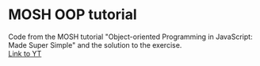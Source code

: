 
# MOSH OOP tutorial

Code from the MOSH tutorial "Object-oriented Programming in JavaScript: Made Super Simple" and the solution to the exercise.<br>
<a href="https://www.youtube.com/watch?v=PFmuCDHHpwk" target="_blank">Link to YT</a>

